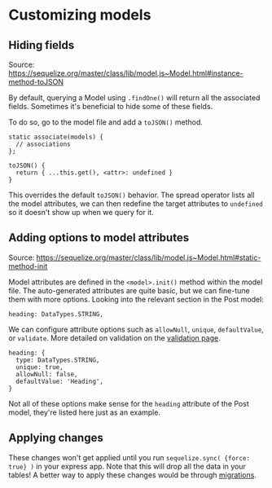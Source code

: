 # Customizing models

## Hiding fields

Source: https://sequelize.org/master/class/lib/model.js~Model.html#instance-method-toJSON

By default, querying a Model using `.findOne()` will return all the associated fields. Sometimes it's beneficial to hide some of these fields.

To do so, go to the model file and add a `toJSON()` method.

```
static associate(models) {
  // associations
};

toJSON() {
  return { ...this.get(), <attr>: undefined }
}
```

This overrides the default `toJSON()` behavior. The spread operator lists all the model attributes, we can then redefine the target attributes to `undefined` so it doesn't show up when we query for it.

## Adding options to model attributes

Source: https://sequelize.org/master/class/lib/model.js~Model.html#static-method-init

Model attributes are defined in the `<model>.init()` method within the model file. The auto-generated attributes are quite basic, but we can fine-tune them with more options. Looking into the relevant section in the Post model:

```
heading: DataTypes.STRING,
```

We can configure attribute options such as `allowNull`, `unique`, `defaultValue`, or `validate`. More detailed on validation on the [validation page](/docs/validation.md).

```
heading: {
  type: DataTypes.STRING,
  unique: true,
  allowNull: false,
  defaultValue: 'Heading',
}
```

Not all of these options make sense for the `heading` attribute of the Post model, they're listed here just as an example.

## Applying changes

These changes won't get applied until you run `sequelize.sync( {force: true} )` in your express app. Note that this will drop all the data in your tables! A better way to apply these changes would be through [migrations](/docs/migrations.md).
